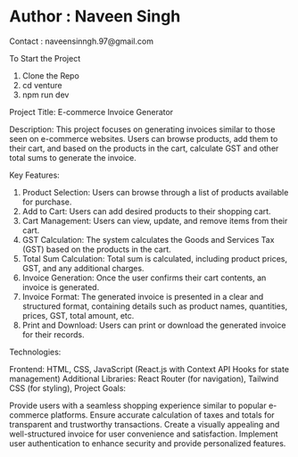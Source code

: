 

<Span><h1>Author : Naveen Singh</h1></Span>
<p>Contact : naveensinngh.97@gmail.com</p>

To Start the Project
<ol>
    <li>
     Clone the Repo 
    </li>
    <li>
     cd venture
    </li>
    <li>
        npm run dev
    </li>
</ol>


<p>
   

Project Title: E-commerce Invoice Generator

Description:
This project focuses on generating invoices similar to those seen on e-commerce websites. Users can browse products, add them to their cart, and based on the products in the cart, calculate GST and other total sums to generate the invoice.

Key Features:

1) Product Selection: Users can browse through a list of products available for purchase.
2) Add to Cart: Users can add desired products to their shopping cart.
3) Cart Management: Users can view, update, and remove items from their cart.
4) GST Calculation: The system calculates the Goods and Services Tax (GST) based on the products in the cart.
5) Total Sum Calculation: Total sum is calculated, including product prices, GST, and any additional charges.
6) Invoice Generation: Once the user confirms their cart contents, an invoice is generated.
7) Invoice Format: The generated invoice is presented in a clear and structured format, containing details such as product names, quantities, prices, GST, total amount, etc.
8) Print and Download: Users can print or download the generated invoice for their records.

Technologies:

Frontend: HTML, CSS, JavaScript (React.js with Context API Hooks for state management)
Additional Libraries: React Router (for navigation),  Tailwind CSS (for styling), 
Project Goals:

Provide users with a seamless shopping experience similar to popular e-commerce platforms.
Ensure accurate calculation of taxes and totals for transparent and trustworthy transactions.
Create a visually appealing and well-structured invoice for user convenience and satisfaction.
Implement user authentication to enhance security and provide personalized features.



</p>